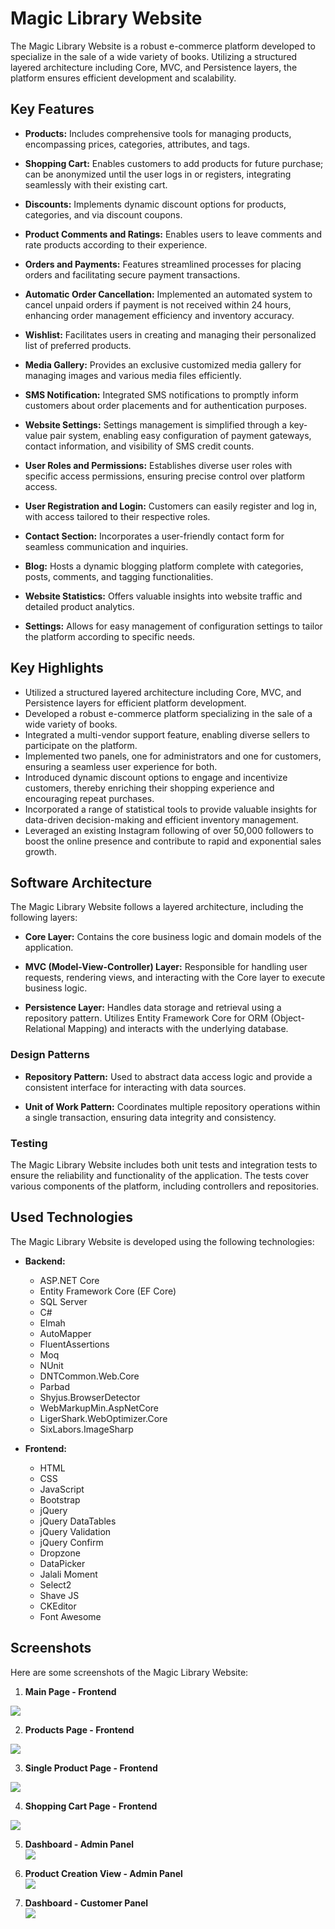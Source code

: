 # Magic Library Website

The Magic Library Website is a robust e-commerce platform developed to specialize in the sale of a wide variety of books. Utilizing a structured layered architecture including Core, MVC, and Persistence layers, the platform ensures efficient development and scalability.

## Key Features

- **Products:** Includes comprehensive tools for managing products, encompassing prices, categories, attributes, and tags.

- **Shopping Cart:** Enables customers to add products for future purchase; can be anonymized until the user logs in or registers, integrating seamlessly with their existing cart.

- **Discounts:** Implements dynamic discount options for products, categories, and via discount coupons.

- **Product Comments and Ratings:** Enables users to leave comments and rate products according to their experience.

- **Orders and Payments:** Features streamlined processes for placing orders and facilitating secure payment transactions.

- **Automatic Order Cancellation:** Implemented an automated system to cancel unpaid orders if payment is not received within 24 hours, enhancing order management efficiency and inventory accuracy.

- **Wishlist:** Facilitates users in creating and managing their personalized list of preferred products.

- **Media Gallery:** Provides an exclusive customized media gallery for managing images and various media files efficiently.

- **SMS Notification:** Integrated SMS notifications to promptly inform customers about order placements and for authentication purposes.

- **Website Settings:** Settings management is simplified through a key-value pair system, enabling easy configuration of payment gateways, contact information, and visibility of SMS credit counts.

- **User Roles and Permissions:** Establishes diverse user roles with specific access permissions, ensuring precise control over platform access.

- **User Registration and Login:** Customers can easily register and log in, with access tailored to their respective roles.

- **Contact Section:** Incorporates a user-friendly contact form for seamless communication and inquiries.

- **Blog:** Hosts a dynamic blogging platform complete with categories, posts, comments, and tagging functionalities.

- **Website Statistics:** Offers valuable insights into website traffic and detailed product analytics.

- **Settings:** Allows for easy management of configuration settings to tailor the platform according to specific needs.


## Key Highlights

- Utilized a structured layered architecture including Core, MVC, and Persistence layers for efficient platform development.
- Developed a robust e-commerce platform specializing in the sale of a wide variety of books.
- Integrated a multi-vendor support feature, enabling diverse sellers to participate on the platform.
- Implemented two panels, one for administrators and one for customers, ensuring a seamless user experience for both.
- Introduced dynamic discount options to engage and incentivize customers, thereby enriching their shopping experience and encouraging repeat purchases.
- Incorporated a range of statistical tools to provide valuable insights for data-driven decision-making and efficient inventory management.
- Leveraged an existing Instagram following of over 50,000 followers to boost the online presence and contribute to rapid and exponential sales growth.

## Software Architecture

The Magic Library Website follows a layered architecture, including the following layers:

- **Core Layer:** Contains the core business logic and domain models of the application.
  
- **MVC (Model-View-Controller) Layer:** Responsible for handling user requests, rendering views, and interacting with the Core layer to execute business logic.
  
- **Persistence Layer:** Handles data storage and retrieval using a repository pattern. Utilizes Entity Framework Core for ORM (Object-Relational Mapping) and interacts with the underlying database. 
  
### Design Patterns

- **Repository Pattern:** Used to abstract data access logic and provide a consistent interface for interacting with data sources.
  
- **Unit of Work Pattern:** Coordinates multiple repository operations within a single transaction, ensuring data integrity and consistency.

### Testing

The Magic Library Website includes both unit tests and integration tests to ensure the reliability and functionality of the application. The tests cover various components of the platform, including controllers and repositories.

## Used Technologies

The  Magic Library Website is developed using the following technologies:

- **Backend:**
   - ASP.NET Core
   - Entity Framework Core (EF Core)
   - SQL Server
   - C#
   - Elmah
   - AutoMapper
   - FluentAssertions
   - Moq
   - NUnit
   - DNTCommon.Web.Core
   - Parbad
   - Shyjus.BrowserDetector
   - WebMarkupMin.AspNetCore
   - LigerShark.WebOptimizer.Core
   - SixLabors.ImageSharp
   
- **Frontend:**
   - HTML
   - CSS
   - JavaScript
   - Bootstrap
   - jQuery
   - jQuery DataTables
   - jQuery Validation
   - jQuery Confirm
   - Dropzone
   - DataPicker
   - Jalali Moment
   - Select2
   - Shave JS
   - CKEditor
   - Font Awesome

## Screenshots

Here are some screenshots of the Magic Library Website:

1. **Main Page - Frontend**<br/>
  <img src="https://github.com/Xant-IR/Portfolio/blob/main/03.WebApplications/08.MagicLibraryWebsite/screenshots/front-main.png"/>

2. **Products Page - Frontend**<br/>
  <img src="https://github.com/Xant-IR/Portfolio/blob/main/03.WebApplications/08.MagicLibraryWebsite/screenshots/front-products.png"/>

3. **Single Product Page - Frontend**<br/>
  <img src="https://github.com/Xant-IR/Portfolio/blob/main/03.WebApplications/08.MagicLibraryWebsite/screenshots/front-products-single.png"/>

4. **Shopping Cart Page - Frontend**<br/>
  <img src="https://github.com/Xant-IR/Portfolio/blob/main/03.WebApplications/08.MagicLibraryWebsite/screenshots/front-cart.png"/>

5. **Dashboard - Admin Panel**<br/>
   <img src="https://github.com/Xant-IR/Portfolio/blob/main/03.WebApplications/08.MagicLibraryWebsite/screenshots/admin-panel-dashboard.png"/>

6. **Product Creation View - Admin Panel**<br/>
   <img src="https://github.com/Xant-IR/Portfolio/blob/main/03.WebApplications/08.MagicLibraryWebsite/screenshots/admin-panel-products-single.png"/>

7. **Dashboard - Customer Panel**<br/>
   <img src="https://github.com/Xant-IR/Portfolio/blob/main/03.WebApplications/08.MagicLibraryWebsite/screenshots/customer-panel-dashboard.png"/>
